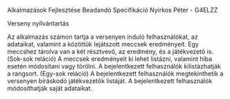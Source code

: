 Alkalmazások Fejlesztése
Beadandó Specifikáció
Nyirkos Péter - G4ELZZ

Verseny nyílvántartás

Az alkalmazás számon tartja a versenyen induló felhasználókat, az adataikat, valamint a közöttük lejátszott meccsek eredményeit.
Egy meccshez tárolva van a két résztvevő, az eredmény, és a játékvezető is. (Sok-sok reláció)
A meccsek eredményeit ki lehet listázni, valamint hiba esetén módosítani vagy törölni.
A bejelentkezett felhasználók kilistázhatják a rangsort. (Egy-sok reláció)
A bejelentkezett felhasználók megtekinthetik a versenyen bíráskodó játékvezetők listáját. 
A bejelentkezett felhasználók módosíthatják saját adataikat.
